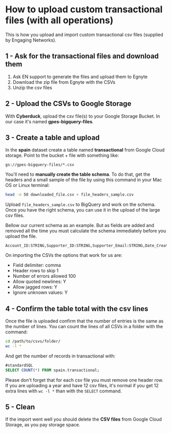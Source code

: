 # How to upload custom transactional files (with all operations)

This is how you upload and import custom transactional csv files (supplied by Engaging Networks).

## 1 - Ask for the transactional files and download them

1. Ask EN support to generate the files and upload them to Egnyte
2. Download the zip file from Egnyte with the CSVs
3. Unzip the csv files

## 2 - Upload the CSVs to Google Storage

With **Cyberduck**, upload the csv file(s) to your Google Storage Bucket. In our case it's named **gpes-bigquery-files**.

## 3 - Create a table and upload

In the **spain** dataset create a table named **transactional** from Google Cloud storage. Point to the bucket + file with something like:

```text
gs://gpes-bigquery-files/*.csv
```

You'll need to **manually create the table schema**. To do that, get the headers and a small sample of the file by using this command in your Mac OS or Linux terminal:

```bash
head -n 50 downloaded_file.csv > file_headers_sample.csv
```

Upload `file_headers_sample.csv` to BigQuery and work on the schema. Once you have the right schema, you can use it in the upload of the large csv files.

Bellow our current schema as an example. But as fields are added and removed all the time you must calculate the schema immediately before you upload the file.

```text
Account_ID:STRING,Supporter_ID:STRING,Supporter_Email:STRING,Date_Created:DATE,Date_Modified:DATE,Campaign_Number:STRING,Campaign_Type:STRING,Campaign_ID:STRING,Campaign_Date:DATE,Campaign_Time:STRING,Campaign_Status:STRING,Campaign_Data_1:STRING,Campaign_Data_2:STRING,Campaign_Data_3:STRING,Campaign_Data_4:STRING,Campaign_Data_5:STRING,Campaign_Data_6:STRING,Campaign_Data_7:STRING,Campaign_Data_8:STRING,Campaign_Data_9:STRING,Campaign_Data_10:STRING,Campaign_Data_11:STRING,Campaign_Data_12:STRING,Campaign_Data_13:STRING,Campaign_Data_14:STRING,Campaign_Data_15:STRING,Campaign_Data_16:STRING,Campaign_Data_17:STRING,Campaign_Data_18:STRING,Campaign_Data_19:STRING,Campaign_Data_20:STRING,Campaign_Data_21:STRING,Campaign_Data_22:STRING,Campaign_Data_23:STRING,Campaign_Data_24:STRING,Campaign_Data_25:STRING,Campaign_Data_26:STRING,Campaign_Data_27:STRING,Campaign_Data_28:STRING,Campaign_Data_29:STRING,Campaign_Data_30:STRING,Campaign_Data_31:STRING,Campaign_Data_32:STRING,Campaign_Data_33:STRING,Campaign_Data_34:STRING,Campaign_Data_35:STRING,utm_source:STRING,utm_medium:STRING,utm_campaign:STRING,utm_content:STRING,utm_term:STRING,GCLID:STRING,ip:STRING,uagent:STRING,email:STRING,title:STRING,first_name:STRING,first_surname:STRING,second_surname:STRING,id_number:STRING,phone_number:STRING,last_source_string:STRING,tipo:STRING,date_of_birth:STRING,gender:STRING,address_1:STRING,address_2:STRING,address_3:STRING,city:STRING,region:STRING,postcode:STRING,email_type:STRING,company:STRING,phone_type:STRING,country:STRING,middle_name:STRING,last_name:STRING,language_pref:STRING,source:STRING,contact_codes:STRING,communication_codes:STRING,gp_interests:STRING,legacy_optin_details:STRING,legacy_optin_date:STRING,FIRMAS_2016:STRING,APERTURAS_2016X:STRING,mail_flow_a:STRING,NUMCLI:STRING,CLICS_2016X:STRING,mail_flow_b:STRING,piloto_imddp:STRING,phone_number2:STRING,antiguedad:STRING,reactivacion:STRING,high_donors:STRING,SFDC_Contact_ID:STRING,no_abierto_click_12_m:STRING,data_capture_equal_0_12m:STRING,legal_age:STRING,SFDC_Lead_ID:STRING,advocacy_equal_0_12m:STRING,email_to_target_equal_0_12m:STRING,news_20042018:STRING,DELETE_FAIL_2018:STRING,herencias_considerers:STRING,herencias_intenders:STRING,campamentos:STRING,string_field_107:STRING
```

On importing the CSVs the options that work for us are:

* Field delimiter: comma
* Header rows to skip 1
* Number of errors allowed 100
* Allow quoted newlines: Y
* Allow jagged rows: Y
* Ignore unknown values: Y

## 4 - Confirm the table total with the csv lines

Once the file is uploaded confirm that the number of entries is the same as the number of lines. You can count the lines of all CSVs in a folder with the command:

```bash
cd /path/to/csvs/folder/
wc -l *
```

And get the number of records in transactional with:

```sql
#standardSQL
SELECT COUNT(*) FROM spain.transactional;
```

Please don't forget that for each csv file you must remove one header row. If you are uploading a year and have 12 csv files, it's normal if you get 12 extra lines with `wc -l *` than with the `SELECT` command.

## 5 - Clean

If the import went well you should delete the **CSV files** from Google Cloud Storage, as you pay storage space.
